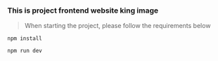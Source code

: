 ### This is project frontend website king image

> When starting the project, please follow the requirements below

`npm install`

`npm run dev`